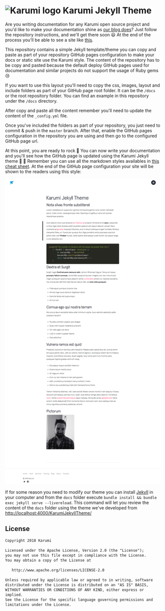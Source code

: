 # ![Karumi logo](https://cloud.githubusercontent.com/assets/858090/11626547/e5a1dc66-9ce3-11e5-908d-537e07e82090.png) Karumi Jekyll Theme

Are you writing documentation for any Karumi open source project and you'd like to make your documentation shine as [our blog does](https://blog.karumi.com/)? Just follow the repository instructions, and we'll get there soon :smiley: At the end of the process you'll be able to see a site like [this](https://karumi.github.io/KarumiJekyllTheme/).

This repository contains a simple Jekyll template/theme you can copy and paste as part of your repository GitHub pages configuration to make your docs or static site use the Karumi style. The content of the repository has to be copy and pasted because the default deploy GitHub pages used for documentation and similar projects do not support the usage of Ruby gems :cry:

If you want to use this layout you'll need to copy the css, images, layout and include folders as part of your GitHub page root folder. It can be the ``/docs`` or the root repository folder. You can find an example in this repository under the ``/docs`` directory.

After copy and paste all the content remember you'll need to update the content of the ``_config.yml`` file.

Once you've included the folders as part of your repository, you just need to commit & push in the ``master`` branch. After that, enable the GitHub pages configuration in the repository you are using and then go to the configured GitHub page url.

At this point, you are ready to rock :guitar: You can now write your documentation and you'll see how the GitHub page is updated using the Karumi Jekyll theme :clap: :clap: Remember you can use all the markdown styles availables in [this cheat sheet](https://github.com/adam-p/markdown-here/wiki/Markdown-Cheatsheet). At the end of the GitHub page configuration your site will be shown to the readers using this style:

![screenshot](art/screenshot.png)

If for some reason you need to modify our theme you can install [Jekyll](https://jekyllrb.com/) in your computer and from the ``docs`` folder execute ``bundle install && bundle exec jekyll serve --livereload``. This command will let you review the content of the ``docs`` folder using the theme we've developed from [http://localhost:4000/KarumiJekyllTheme/](http://localhost:4000/KarumiJekyllTheme/)

License
-------

    Copyright 2018 Karumi

    Licensed under the Apache License, Version 2.0 (the "License");
    you may not use this file except in compliance with the License.
    You may obtain a copy of the License at

       http://www.apache.org/licenses/LICENSE-2.0

    Unless required by applicable law or agreed to in writing, software
    distributed under the License is distributed on an "AS IS" BASIS,
    WITHOUT WARRANTIES OR CONDITIONS OF ANY KIND, either express or implied.
    See the License for the specific language governing permissions and
    limitations under the License.

